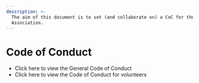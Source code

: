 ```yaml
---
description: >-
  The aim of this document is to set (and collaborate on) a CoC for the Magento
  Association.
---
```


# Code of Conduct

* Click here to view the General Code of Conduct
* Click here to view the Code of Conduct for volunteers



